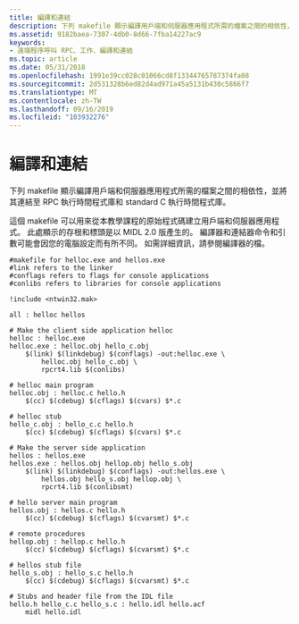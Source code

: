 ```yaml
---
title: 編譯和連結
description: 下列 makefile 顯示編譯用戶端和伺服器應用程式所需的檔案之間的相依性，並將其連結至 RPC 執行時間程式庫和 standard C 執行時間程式庫。
ms.assetid: 9182baea-7307-4db0-8d66-7fba14227ac9
keywords:
- 遠端程序呼叫 RPC、工作、編譯和連結
ms.topic: article
ms.date: 05/31/2018
ms.openlocfilehash: 1991e39cc028c01066cd8f13344765787374fa08
ms.sourcegitcommit: 2d531328b6ed82d4ad971a45a5131b430c5866f7
ms.translationtype: MT
ms.contentlocale: zh-TW
ms.lasthandoff: 09/16/2019
ms.locfileid: "103932276"
---
```

# <a name="compiling-and-linking"></a>編譯和連結

下列 makefile 顯示編譯用戶端和伺服器應用程式所需的檔案之間的相依性，並將其連結至 RPC 執行時間程式庫和 standard C 執行時間程式庫。

這個 makefile 可以用來從本教學課程的原始程式碼建立用戶端和伺服器應用程式。 此處顯示的存根和標頭是以 MIDL 2.0 版產生的。 編譯器和連結器命令和引數可能會因您的電腦設定而有所不同。 如需詳細資訊，請參閱編譯器的檔。

``` syntax
#makefile for helloc.exe and hellos.exe
#link refers to the linker
#conflags refers to flags for console applications
#conlibs refers to libraries for console applications
 
!include <ntwin32.mak>
 
all : helloc hellos
 
# Make the client side application helloc
helloc : helloc.exe
helloc.exe : helloc.obj hello_c.obj
    $(link) $(linkdebug) $(conflags) -out:helloc.exe \
        helloc.obj hello_c.obj \
        rpcrt4.lib $(conlibs)
 
# helloc main program
helloc.obj : helloc.c hello.h
    $(cc) $(cdebug) $(cflags) $(cvars) $*.c
 
# helloc stub
hello_c.obj : hello_c.c hello.h
    $(cc) $(cdebug) $(cflags) $(cvars) $*.c
 
# Make the server side application
hellos : hellos.exe
hellos.exe : hellos.obj hellop.obj hello_s.obj
    $(link) $(linkdebug) $(conflags) -out:hellos.exe \
        hellos.obj hello_s.obj hellop.obj \
        rpcrt4.lib $(conlibsmt)
 
# hello server main program
hellos.obj : hellos.c hello.h
    $(cc) $(cdebug) $(cflags) $(cvarsmt) $*.c
 
# remote procedures
hellop.obj : hellop.c hello.h
    $(cc) $(cdebug) $(cflags) $(cvarsmt) $*.c
 
# hellos stub file
hello_s.obj : hello_s.c hello.h
    $(cc) $(cdebug) $(cflags) $(cvarsmt) $*.c
 
# Stubs and header file from the IDL file
hello.h hello_c.c hello_s.c : hello.idl hello.acf
    midl hello.idl
```

 

 




